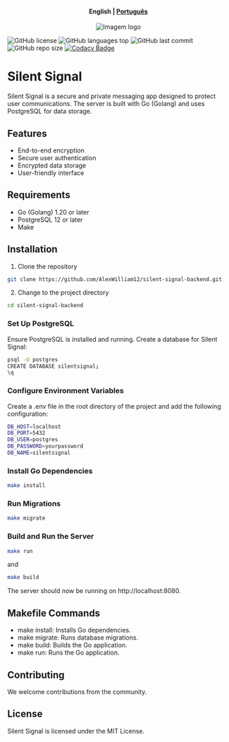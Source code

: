 
<h4 align="center">
    <p>
        <b>English</b> |
        <a href="./README_PT-br.md">Рortuguês</a>
    </p>
</h4>



<p align="center">
  <img src="https://i.imgur.com/orlCpQX.png" alt="Imagem logo" />
</p>

![GitHub license](https://img.shields.io/github/license/AlexWilliam12/silent-signal-backend)
![GitHub languages top](https://img.shields.io/github/languages/top/AlexWilliam12/silent-signal-backend)
![GitHub last commit](https://img.shields.io/github/last-commit/AlexWilliam12/silent-signal-backend)
![GitHub repo size](https://img.shields.io/github/repo-size/AlexWilliam12/silent-signal-backend)
[![Codacy Badge](https://app.codacy.com/project/badge/Grade/e9c591e9cf3f442d9e5e115efd813dab)](https://app.codacy.com/gh/alvarorichard/silent-signal-backend/dashboard?utm_source=gh&utm_medium=referral&utm_content=&utm_campaign=Badge_grade)



# Silent Signal 

Silent Signal is a secure and private messaging app designed to protect user communications. The server is built with Go (Golang) and uses PostgreSQL for data storage.

## Features

- End-to-end encryption
- Secure user authentication
- Encrypted data storage
- User-friendly interface

## Requirements

- Go (Golang) 1.20 or later
- PostgreSQL 12 or later
- Make

## Installation

1. Clone the repository

```bash
git clone https://github.com/AlexWilliam12/silent-signal-backend.git
```

2. Change to the project directory

```bash
cd silent-signal-backend
```

### Set Up PostgreSQL

Ensure PostgreSQL is installed and running. Create a database for Silent Signal:

```bash
psql -U postgres
CREATE DATABASE silentsignal;
\q
```

### Configure Environment Variables

Create a .env file in the root directory of the project and add the following configuration:

```bash
DB_HOST=localhost
DB_PORT=5432
DB_USER=postgres
DB_PASSWORD=yourpassword
DB_NAME=silentsignal
```

### Install Go Dependencies

```bash
make install
```
### Run Migrations

```bash
make migrate
```

### Build and Run the Server

```bash
make run
```
and 
```bash
make build
```

The server should now be running on http://localhost:8080.


## Makefile Commands

* make install: Installs Go dependencies.
* make migrate: Runs database migrations.
* make build: Builds the Go application.
* make run: Runs the Go application.

## Contributing

We welcome contributions from the community.

## License
Silent Signal is licensed under the MIT License. 
